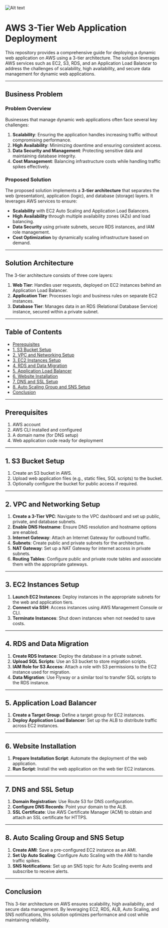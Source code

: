 ![Alt text](/Host_a_Dynamic-Web_App_on_AWS.png)

# AWS 3-Tier Web Application Deployment

This repository provides a comprehensive guide for deploying a dynamic web application on AWS using a 3-tier architecture. The solution leverages AWS services such as EC2, S3, RDS, and an Application Load Balancer to address the challenges of scalability, high availability, and secure data management for dynamic web applications.

---

## Business Problem

### Problem Overview

Businesses that manage dynamic web applications often face several key challenges:

1. **Scalability**: Ensuring the application handles increasing traffic without compromising performance.
2. **High Availability**: Minimizing downtime and ensuring consistent access.
3. **Data Security and Management**: Protecting sensitive data and maintaining database integrity.
4. **Cost Management**: Balancing infrastructure costs while handling traffic spikes effectively.

### Proposed Solution

The proposed solution implements a **3-tier architecture** that separates the web (presentation), application (logic), and database (storage) layers. It leverages AWS services to ensure:
- **Scalability** with EC2 Auto Scaling and Application Load Balancers.
- **High Availability** through multiple availability zones (AZs) and load balancing.
- **Data Security** using private subnets, secure RDS instances, and IAM role management.
- **Cost Optimization** by dynamically scaling infrastructure based on demand.

---

## Solution Architecture

The 3-tier architecture consists of three core layers:

1. **Web Tier**: Handles user requests, deployed on EC2 instances behind an Application Load Balancer.
2. **Application Tier**: Processes logic and business rules on separate EC2 instances.
3. **Database Tier**: Manages data in an RDS (Relational Database Service) instance, secured within a private subnet.

---

## Table of Contents

- [Prerequisites](#prerequisites)
- [1. S3 Bucket Setup](#1-s3-bucket-setup)
- [2. VPC and Networking Setup](#2-vpc-and-networking-setup)
- [3. EC2 Instances Setup](#3-ec2-instances-setup)
- [4. RDS and Data Migration](#4-rds-and-data-migration)
- [5. Application Load Balancer](#5-application-load-balancer)
- [6. Website Installation](#6-website-installation)
- [7. DNS and SSL Setup](#7-dns-and-ssl-setup)
- [8. Auto Scaling Group and SNS Setup](#8-auto-scaling-group-and-sns-setup)
- [Conclusion](#conclusion)

---

## Prerequisites

1. AWS account
2. AWS CLI installed and configured
3. A domain name (for DNS setup)
4. Web application code ready for deployment

---

## 1. S3 Bucket Setup

1. Create an S3 bucket in AWS.
2. Upload web application files (e.g., static files, SQL scripts) to the bucket.
3. Optionally configure the bucket for public access if required.

---

## 2. VPC and Networking Setup

1. **Create a 3-Tier VPC**: Navigate to the VPC dashboard and set up public, private, and database subnets.
2. **Enable DNS Hostname**: Ensure DNS resolution and hostname options are enabled.
3. **Internet Gateway**: Attach an Internet Gateway for outbound traffic.
4. **Subnets**: Create public and private subnets for the architecture.
5. **NAT Gateway**: Set up a NAT Gateway for internet access in private subnets.
6. **Routing Tables**: Configure public and private route tables and associate them with the appropriate gateways.

---

## 3. EC2 Instances Setup

1. **Launch EC2 Instances**: Deploy instances in the appropriate subnets for the web and application tiers.
2. **Connect via SSH**: Access instances using AWS Management Console or CLI.
3. **Terminate Instances**: Shut down instances when not needed to save costs.

---

## 4. RDS and Data Migration

1. **Create RDS Instance**: Deploy the database in a private subnet.
2. **Upload SQL Scripts**: Use an S3 bucket to store migration scripts.
3. **IAM Role for S3 Access**: Attach a role with S3 permissions to the EC2 instance used for migration.
4. **Data Migration**: Use Flyway or a similar tool to transfer SQL scripts to the RDS instance.

---

## 5. Application Load Balancer

1. **Create a Target Group**: Define a target group for EC2 instances.
2. **Deploy Application Load Balancer**: Set up the ALB to distribute traffic across EC2 instances.

---

## 6. Website Installation

1. **Prepare Installation Script**: Automate the deployment of the web application.
2. **Run Script**: Install the web application on the web tier EC2 instances.

---

## 7. DNS and SSL Setup

1. **Domain Registration**: Use Route 53 for DNS configuration.
2. **Configure DNS Records**: Point your domain to the ALB.
3. **SSL Certificate**: Use AWS Certificate Manager (ACM) to obtain and attach an SSL certificate for HTTPS.

---

## 8. Auto Scaling Group and SNS Setup

1. **Create AMI**: Save a pre-configured EC2 instance as an AMI.
2. **Set Up Auto Scaling**: Configure Auto Scaling with the AMI to handle traffic spikes.
3. **SNS Notifications**: Set up an SNS topic for Auto Scaling events and subscribe to receive alerts.

---

## Conclusion

This 3-tier architecture on AWS ensures scalability, high availability, and secure data management. By leveraging EC2, RDS, ALB, Auto Scaling, and SNS notifications, this solution optimizes performance and cost while maintaining reliability.

